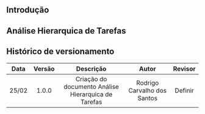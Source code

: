 ## Introdução

<p align="justify">

</p>

## Análise Hierarquica de Tarefas

## Histórico de versionamento
 
| Data  | Versão | Descrição | Autor | Revisor |
| :--:  | :----: | :-------: | :---: | :-----: |
| 25/02 | 1.0.0  | Criação do documento Análise Hierarquica de Tarefas | Rodrigo Carvalho dos Santos | Definir

